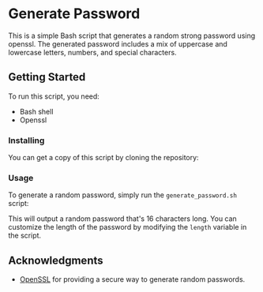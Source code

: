 # Generate Password

This is a simple Bash script that generates a random strong password using openssl. The generated password includes a mix of uppercase and lowercase letters, numbers, and special characters.

## Getting Started

To run this script, you need:

- Bash shell
- Openssl

### Installing

You can get a copy of this script by cloning the repository:


### Usage

To generate a random password, simply run the `generate_password.sh` script:


This will output a random password that's 16 characters long. You can customize the length of the password by modifying the `length` variable in the script.

## Acknowledgments

- [OpenSSL](https://www.openssl.org/) for providing a secure way to generate random passwords.
